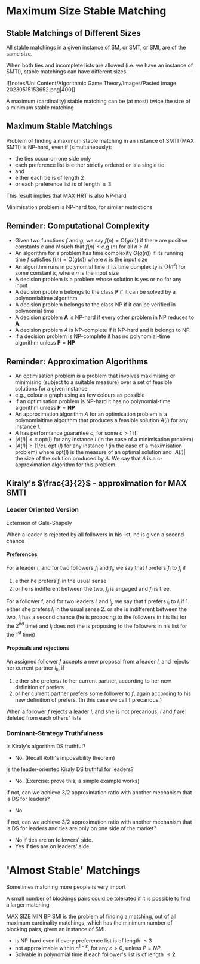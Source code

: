# Maximum Size Stable Matching

## Stable Matchings of Different Sizes

All stable matchings in a given instance of SM, or SMT, or SMI, are of the same size.

When both ties and incomplete lists are allowed (i.e. we have an instance of SMTI), stable matchings can have different sizes

![[notes/Uni Content/Algorithmic Game Theory/Images/Pasted image 20230515153652.png|400]]

A maximum (cardinality) stable matching can be (at most) twice the size of a minimum stable matching

## Maximum Stable Matchings

Problem of finding a maximum stable matching in an instance of SMTI (MAX SMTI) is NP-hard, even if (simultaneously):
- the ties occur on one side only
- each preference list is either strictly ordered or is a single tie
- and
- either each tie is of length 2
- or each preference list is of length $\leq 3$ 

This result implies that MAX HRT is also NP-hard

Minimisation problem is NP-hard too, for similar restrictions

## Reminder: Computational Complexity

- Given two functions $f$ and $g$, we say $f(n)=\mathrm{O}(g(n))$ if there are positive constants $c$ and $N$ such that $f(n) \leq c$.g $(n)$ for all $n \geq N$
- An algorithm for a problem has time complexity $O(g(n))$ if its running time $f$ satisfies $f(n)=\mathrm{O}(g(n))$ where $n$ is the input size
- An algorithm runs in polynomial time if its time complexity is $\mathrm{O}\left(n^k\right)$ for some constant $k$, where $n$ is the input size
- A decision problem is a problem whose solution is yes or no for any input
- A decision problem belongs to the class $\mathbf{P}$ if it can be solved by a polynomialtime algorithm
- A decision problem belongs to the class NP if it can be verified in polynomial time
- A decision problem $\boldsymbol{A}$ is NP-hard if every other problem in NP reduces to $\boldsymbol{A}$.
- A decision problem $A$ is NP-complete if it NP-hard and it belongs to NP.
- If a decision problem is NP-complete it has no polynomial-time algorithm unless $\mathbf{P}=\mathbf{N P}$

## Reminder: Approximation Algorithms

- An optimisation problem is a problem that involves maximising or minimising (subject to a suitable measure) over a set of feasible solutions for a given instance
- e.g., colour a graph using as few colours as possible
- If an optimisation problem is NP-hard it has no polynomial-time algorithm unless $\mathbf{P}=\mathbf{N P}$
- An approximation algorithm $A$ for an optimisation problem is a polynomialtime algorithm that produces a feasible solution $A(I)$ for any instance $I$.
- $A$ has performance guarantee $c$, for some $c>1$ if
- $|A(I)| \leq c$.opt(I) for any instance $I$ (in the case of a minimisation problem)
- $|A(I)| \geq(1 / c)$. opt $(I)$ for any instance $I$ (in the case of a maximisation problem)
where opt(I) is the measure of an optimal solution and $|A(I)|$ the size of the solution produced by $A$.
We say that $A$ is a c-approximation algorithm for this problem.

## Kiraly's $\frac{3}{2}$ - approximation for MAX SMTI

### Leader Oriented Version
Extension of Gale-Shapely

When a leader is rejected by all followers in his list, he is given a second chance

#### Preferences
For a leader $l$, and for two followers $f_i$ and $f_j$, we say that $l$ prefers $f_i$ to $f_j$ if
1. either he prefers $f_i$ in the usual sense
2. or he is indifferent between the two, $f_j$ is engaged and $f_i$ is free.

For a follower $\mathrm{f}$, and for two leaders $l_{\mathrm{i}}$ and $l_{\mathrm{j}}$, we say that $\mathrm{f}$ prefers $l_{\mathrm{i}}$ to $l_{\mathrm{j}}$ if 1. either she prefers $l_{\mathrm{i}}$ in the usual sense
2. or she is indifferent between the two, $l_{\mathrm{i}}$ has a second chance (he is proposing to the followers in his list for the $2^{\text {nd }}$ time) and $l_j$ does not (he is proposing to the followers in his list for the $1^{\text {st }}$ time)

#### Proposals and rejections
An assigned follower $f$ accepts a new proposal from a leader $l$, and rejects her current partner $l_{\mathrm{k}}$, if
1. either she prefers $l$ to her current partner, according to her new definition of prefers
2. or her current partner prefers some follower to $f$, again according to his new definition of prefers. (In this case we call $\mathrm{f}$ precarious.)

When a follower $f$ rejects a leader $l$, and she is not precarious, $l$ and $f$ are deleted from each others' lists

### Dominant-Strategy Truthfulness
Is Kiraly's algorithm DS truthful?
- No. (Recall Roth's impossibility theorem)

Is the leader-oriented Kiraly DS truthful for leaders?
- No. (Exercise: prove this; a simple example works)

If not, can we achieve $3 / 2$ approximation ratio with another mechanism that is DS for leaders?
- No

If not, can we achieve $3 / 2$ approximation ratio with another mechanism that is DS for leaders and ties are only on one side of the market?
- No if ties are on followers' side.
- Yes if ties are on leaders' side

# 'Almost Stable' Matchings

Sometimes matching more people is very import

A small number of blockings pairs could be tolerated if it is possible to find a larger matching

MAX SIZE MIN BP SMI is the problem of finding a matching, out of all maximum cardinality matchings, which has the minimum number of blocking pairs, given an instance of SMI.

- is NP-hard even if every preference list is of length $\leq 3$
- not approximable within $n^{1-\varepsilon}$, for any $\varepsilon>0$, unless $P=N P$
- Solvable in polynomial time if each follower's list is of length $\leq \mathbf{2}$